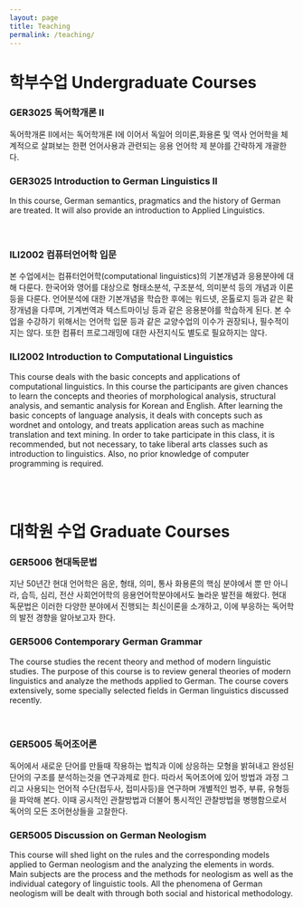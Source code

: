 ```yaml
---
layout: page
title: Teaching
permalink: /teaching/
---
```

# 학부수업 Undergraduate Courses
### GER3025 독어학개론 II
독어학개론 II에서는 독어학개론 I에 이어서 독일어 의미론,화용론 및 역사 언어학을 체계적으로 살펴보는 한편 언어사용과 관련되는 응용 언어학 제 분야를 간략하게 개괄한다. <br/>

### GER3025 Introduction to German Linguistics II
In this course, German semantics, pragmatics and the history of German are treated. It will also provide an introduction to Applied Linguistics.<br/>
<br/>
<br/>
### ILI2002 컴퓨터언어학 입문
본 수업에서는 컴퓨터언어학(computational linguistics)의 기본개념과 응용분야에 대해 다룬다. 한국어와 영어를 대상으로 형태소분석, 구조분석, 의미분석 등의 개념과 이론 등을 다룬다. 언어분석에 대한 기본개념을 학습한 후에는 워드넷, 온톨로지 등과 같은 확장개념을 다루며, 기계번역과 텍스트마이닝 등과 같은 응용분야를 학습하게 된다. 본 수업을 수강하기 위해서는 언어학 입문 등과 같은 교양수업의 이수가 권장되나, 필수적이지는 않다. 또한 컴퓨터 프로그래밍에 대한 사전지식도 별도로 필요하지는 않다.<br/>

### ILI2002 Introduction to Computational Linguistics
This course deals with the basic concepts and applications of computational linguistics. In this course the participants are given chances to learn the concepts and theories of morphological analysis, structural analysis, and semantic analysis for Korean and English. After learning the basic concepts of language analysis, it deals with concepts such as wordnet and ontology, and treats application areas such as machine translation and text mining. In order to take participate in this class, it is recommended, but not necessary, to take liberal arts classes such as introduction to linguistics. Also, no prior knowledge of computer programming is required.<br/>
<br/>
<br/>
<br/>

# 대학원 수업 Graduate Courses
### GER5006 현대독문법
지난 50년간 현대 언어학은 음운, 형태, 의미, 통사 화용론의 핵심 분야에서 뿐 만 아니라, 습득, 심리, 전산 사회언어학의 응용언어학분야에서도 놀라운 발전을 해왔다. 현대 독문법은 이러한 다양한 분야에서 진행되는 최신이론을 소개하고, 이에 부응하는 독어학의 발전 경향을 알아보고자 한다.<br/>

### GER5006 Contemporary German Grammar
The course studies the recent theory and method of modern linguistic studies. The purpose of this course is to review general theories of modern linguistics and analyze the methods applied to German. The course covers extensively, some specially selected fields in German linguistics discussed recently. <br/>
<br/>
<br/>
### GER5005 독어조어론
독어에서 새로운 단어를 만들때 작용하는 법칙과 이에 상응하는 모형을 밝혀내고 완성된 단어의 구조를 분석하는것을 연구과제로 한다. 따라서 독어조어에 있어 방법과 과정 그리고 사용되는 언어적 수단(접두사, 접미사등)을 연구하며 개별적인 범주, 부류, 유형등을 파악해 본다. 이때 공시적인 관찰방법과 더불어 통시적인 관찰방법을 병행함으로서 독어의 모든 조어현상들을 고찰한다.<br/>

### GER5005 Discussion on German Neologism
This course will shed light on the rules and the corresponding models applied to German neologism and the analyzing the elements in words. Main subjects are the process and the methods for neologism as well as the individual category of linguistic tools. All the phenomena of German neologism will be dealt with through both social and historical methodology.

